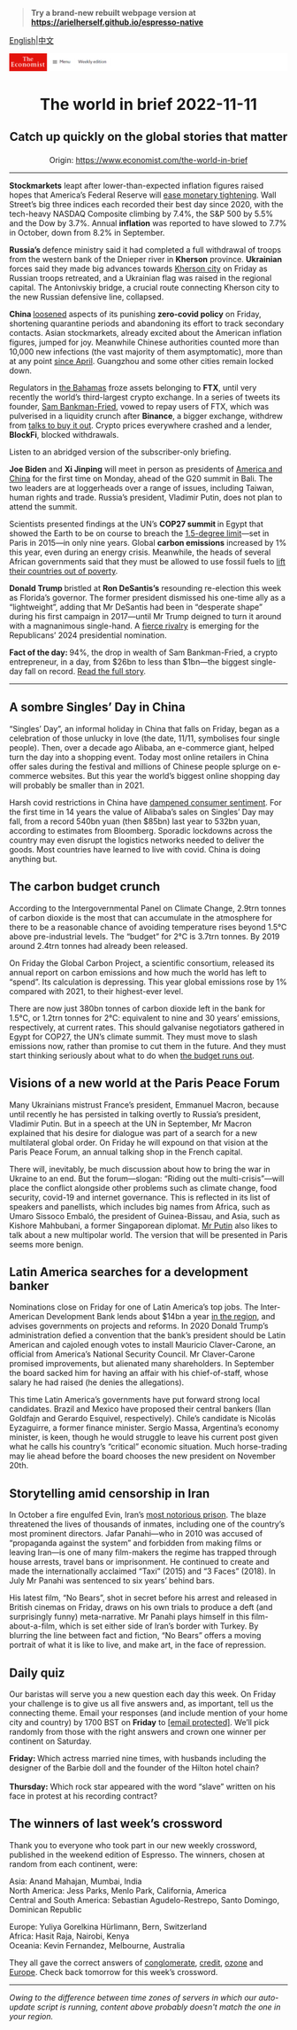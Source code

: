 > **Try a brand-new rebuilt webpage version at https://arielherself.github.io/espresso-native**

[English](https://github.com/arielherself/espresso/blob/main/README.md)|[中文](https://github-com.translate.goog/arielherself/espresso/blob/main/README.md?_x_tr_sl=en&_x_tr_tl=zh-CN&_x_tr_hl=zh-CN&_x_tr_pto=wapp)



![The Economist](menubar.png)

# <p align="center">The world in brief 2022-11-11</p>

## <p align="center">Catch up quickly on the global stories that matter</p>

<p align="center">Origin: <a href="https://www.economist.com/the-world-in-brief">https://www.economist.com/the-world-in-brief</a><hr>

<strong>Stockmarkets</strong> leapt after lower-than-expected inflation figures raised hopes that America’s Federal Reserve will [ease monetary tightening](https://www.economist.com/finance-and-economics/2022/11/02/the-fed-delivers-another-jumbo-rate-rise-and-its-far-from-done). Wall Street’s big three indices each recorded their best day since 2020, with the tech-heavy NASDAQ Composite climbing by 7.4%, the S&amp;P 500 by 5.5% and the Dow by 3.7%. Annual <strong>inflation</strong> was reported to have slowed to 7.7% in October, down from 8.2% in September.

<strong>Russia’s </strong>defence ministry said it had completed a full withdrawal of troops from the western bank of the Dnieper river in <strong>Kherson</strong> province. <strong>Ukrainian</strong> forces said they made big advances towards [Kherson city](https://www.economist.com/europe/2022/11/09/russia-says-it-is-abandoning-the-ukrainian-city-of-kherson) on Friday as Russian troops retreated, and a Ukrainian flag was raised in the regional capital. The Antonivskiy bridge, a crucial route connecting Kherson city to the new Russian defensive line, collapsed.

<strong>China </strong>[loosened](https://www.economist.com/finance-and-economics/2022/11/09/financial-markets-bet-on-an-end-to-chinas-zero-covid-policy) aspects of its punishing <strong>zero-covid policy</strong> on Friday, shortening quarantine periods and abandoning its effort to track secondary contacts. Asian stockmarkets, already excited about the American inflation figures, jumped for joy. Meanwhile Chinese authorities counted more than 10,000 new infections (the vast majority of them asymptomatic), more than at any point [since April](https://www.economist.com/china/shanghais-covid-19-lockdown-is-not-even-close-to-over/21809221). Guangzhou and some other cities remain locked down.

Regulators in [the Bahamas](https://www.economist.com/finance-and-economics/2016/09/08/the-holdout) froze assets belonging to <strong>FTX</strong>, until very recently the world’s third-largest crypto exchange. In a series of tweets its founder, [Sam Bankman-Fried](https://www.economist.com/finance-and-economics/2022/07/05/cryptos-last-man-standing), vowed to repay users of FTX, which was pulverised in a liquidity crunch after <strong>Binance</strong>, a bigger exchange, withdrew from [talks to buy it out](https://www.economist.com/finance-and-economics/2022/11/09/the-spectacular-fall-of-ftx-and-sam-bankman-fried). Crypto prices everywhere crashed and a lender, <strong>BlockFi</strong>, blocked withdrawals.

Listen to an abridged version of the subscriber-only briefing.

<strong>Joe Biden</strong> and <strong>Xi Jinping</strong> will meet in person as presidents of [America and China](https://www.economist.com/leaders/2022/11/10/america-and-china-must-talk) for the first time on Monday, ahead of the G20 summit in Bali. The two leaders are at loggerheads over a range of issues, including Taiwan, human rights and trade. Russia’s president, Vladimir Putin, does not plan to attend the summit.

Scientists presented findings at the UN’s <strong>COP27 summit </strong>in Egypt that showed the Earth to be on course to breach the [1.5-degree limit](https://www.economist.com/interactive/briefing/2022/11/05/the-world-is-going-to-miss-the-totemic-1-5c-climate-target)—set in Paris in 2015—in only nine years. Global <strong>carbon emissions</strong> increased by 1% this year, even during an energy crisis. Meanwhile, the heads of several African governments said that they must be allowed to use fossil fuels to [lift their countries out of poverty](https://www.economist.com/middle-east-and-africa/2022/11/03/africa-will-remain-poor-unless-it-uses-more-energy).

<strong>Donald Trump </strong>bristled at <strong>Ron DeSantis’s</strong> resounding re-election this week as Florida’s governor. The former president dismissed his one-time ally as a “lightweight”, adding that Mr DeSantis had been in “desperate shape” during his first campaign in 2017—until Mr Trump deigned to turn it around with a magnanimous single-hand. A [fierce rivalry](https://www.economist.com/united-states/2022/11/09/the-rise-of-ron-desanctimonious) is emerging for the Republicans’ 2024 presidential nomination.

<strong>Fact of the day: </strong>94%, the drop in wealth of Sam Bankman-Fried, a crypto entrepreneur, in a day, from $26bn to less than $1bn—the biggest single-day fall on record. [Read the full story](https://www.economist.com/finance-and-economics/2022/11/09/the-spectacular-fall-of-ftx-and-sam-bankman-fried).

----------

## A sombre Singles’ Day in China

“Singles’ Day”, an informal holiday in China that falls on Friday, began as a celebration of those unlucky in love (the date, 11/11, symbolises four single people). Then, over a decade ago Alibaba, an e-commerce giant, helped turn the day into a shopping event. Today most online retailers in China offer sales during the festival and millions of Chinese people splurge on e-commerce websites. But this year the world’s biggest online shopping day will probably be smaller than in 2021.

Harsh covid restrictions in China have [dampened consumer sentiment](https://www.economist.com/china/2022/06/09/it-will-take-time-for-chinas-consumers-to-recover-from-lockdown). For the first time in 14 years the value of Alibaba’s sales on Singles’ Day may fall, from a record 540bn yuan (then $85bn) last year to 532bn yuan, according to estimates from Bloomberg. Sporadic lockdowns across the country may even disrupt the logistics networks needed to deliver the goods. Most countries have learned to live with covid. China is doing anything but. 

## The carbon budget crunch

According to the Intergovernmental Panel on Climate Change, 2.9trn tonnes of carbon dioxide is the most that can accumulate in the atmosphere for there to be a reasonable chance of avoiding temperature rises beyond 1.5°C above pre-industrial levels. The “budget” for 2°C is 3.7trn tonnes. By 2019 around 2.4trn tonnes had already been released. 

On Friday the Global Carbon Project, a scientific consortium, released its annual report on carbon emissions and how much the world has left to “spend”. Its calculation is depressing. This year global emissions rose by 1% compared with 2021, to their highest-ever level. 

There are now just 380bn tonnes of carbon dioxide left in the bank for 1.5°C, or 1.2trn tonnes for 2°C: equivalent to nine and 30 years’ emissions, respectively, at current rates. This should galvanise negotiators gathered in Egypt for COP27, the UN’s climate summit. They must move to slash emissions now, rather than promise to cut them in the future. And they must start thinking seriously about what to do when [the budget runs out](https://www.economist.com/interactive/briefing/2022/11/05/the-world-is-going-to-miss-the-totemic-1-5c-climate-target).

## Visions of a new world at the Paris Peace Forum

Many Ukrainians mistrust France’s president, Emmanuel Macron, because until recently he has persisted in talking overtly to Russia’s president, Vladimir Putin. But in a speech at the UN in September, Mr Macron explained that his desire for dialogue was part of a search for a new multilateral global order. On Friday he will expound on that vision at the Paris Peace Forum, an annual talking shop in the French capital.

There will, inevitably, be much discussion about how to bring the war in Ukraine to an end. But the forum—slogan: “Riding out the multi-crisis”—will place the conflict alongside other problems such as climate change, food security, covid-19 and internet governance. This is reflected in its list of speakers and panellists, which includes big names from Africa, such as Umaro Sissoco Embaló, the president of Guinea-Bissau, and Asia, such as Kishore Mahbubani, a former Singaporean diplomat. [Mr Putin](https://www.economist.com/interactive/international/2022/10/24/vladimir-putin-is-dragging-the-world-back-to-a-bloodier-time) also likes to talk about a new multipolar world. The version that will be presented in Paris seems more benign.

## Latin America searches for a development banker

Nominations close on Friday for one of Latin America’s top jobs. The Inter-American Development Bank lends about $14bn a year [in the region](https://www.economist.com/special-report/2022/06/16/a-region-that-seems-unable-to-reach-its-potential), and advises governments on projects and reforms. In 2020 Donald Trump’s administration defied a convention that the bank’s president should be Latin American and cajoled enough votes to install Mauricio Claver-Carone, an official from America’s National Security Council. Mr Claver-Carone promised improvements, but alienated many shareholders. In September the board sacked him for having an affair with his chief-of-staff, whose salary he had raised (he denies the allegations).   
  
 This time Latin America’s governments have put forward strong local candidates. Brazil and Mexico have proposed their central bankers (Ilan Goldfajn and Gerardo Esquivel, respectively). Chile’s candidate is Nicolás Eyzaguirre, a former finance minister. Sergio Massa, Argentina’s economy minister, is keen, though he would struggle to leave his current post given what he calls his country’s “critical” economic situation. Much horse-trading may lie ahead before the board chooses the new president on November 20th.

## Storytelling amid censorship in Iran

In October a fire engulfed Evin, Iran’s [most notorious prison](https://www.economist.com/middle-east-and-africa/2022/10/18/irans-protests-spread-as-a-notorious-prison-burns). The blaze threatened the lives of thousands of inmates, including one of the country’s most prominent directors. Jafar Panahi—who in 2010 was accused of “propaganda against the system” and forbidden from making films or leaving Iran—is one of many film-makers the regime has trapped through house arrests, travel bans or imprisonment. He continued to create and made the internationally acclaimed “Taxi” (2015) and “3 Faces” (2018). In July Mr Panahi was sentenced to six years’ behind bars.

His latest film, “No Bears”, shot in secret before his arrest and released in British cinemas on Friday, draws on his own trials to produce a deft (and surprisingly funny) meta-narrative. Mr Panahi plays himself in this film-about-a-film, which is set either side of Iran’s border with Turkey. By blurring the line between fact and fiction, “No Bears” offers a moving portrait of what it is like to live, and make art, in the face of repression.

## Daily quiz

Our baristas will serve you a new question each day this week. On Friday your challenge is to give us all five answers and, as important, tell us the connecting theme. Email your responses (and include mention of your home city and country) by 1700 BST on <strong>Friday</strong> to [<span class="__cf_email__" data-cfemail="0554706c7f407675776076766a4560666a6b6a686c76712b666a68">[email&#160;protected]</span>](https://mail.google.com/mail/?view=cm&amp;fs=1&amp;tf=1&amp;to=QuizEspresso@economist.com). We’ll pick randomly from those with the right answers and crown one winner per continent on Saturday.  
  
<strong>Friday: </strong>Which actress married nine times, with husbands including the designer of the Barbie doll and the founder of the Hilton hotel chain?  
<strong>  
 Thursday:</strong> Which rock star appeared with the word “slave” written on his face in protest at his recording contract?

## The winners of last week’s crossword

Thank you to everyone who took part in our new weekly crossword, published in the weekend edition of Espresso. The winners, chosen at random from each continent, were:   
  
 Asia: Anand Mahajan, Mumbai, India  
 North America: Jess Parks, Menlo Park, California, America  
 Central and South America: Sebastian Agudelo-Restrepo, Santo Domingo, Dominican Republic  
  
 Europe: Yuliya Gorelkina Hürlimann, Bern, Switzerland   
 Africa: Hasit Raja, Nairobi, Kenya  
 Oceania: Kevin Fernandez, Melbourne, Australia  
  
 They all gave the correct answers of [conglomerate](https://www.economist.com/leaders/2022/11/03/big-tech-big-trouble), [credit](https://www.economist.com/the-americas/2022/11/03/lulas-foreign-policy-ambitions-will-be-tempered-by-circumstances), [ozone](https://www.economist.com/science-and-technology/2022/11/02/americas-defence-department-is-looking-for-rogue-geoengineers) and [Europe](https://www.economist.com/finance-and-economics/2022/11/03/even-recession-may-not-bring-down-europes-inflation). Check back tomorrow for this week’s crossword.

----------

*Owing to the difference between time zones of servers in which our auto-update script is running, content above probably doesn't match the one in your region.*
